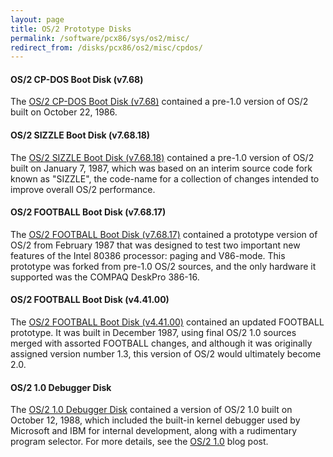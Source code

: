 ```yaml
---
layout: page
title: OS/2 Prototype Disks
permalink: /software/pcx86/sys/os2/misc/
redirect_from: /disks/pcx86/os2/misc/cpdos/
---
```


#### OS/2 CP-DOS Boot Disk (v7.68)

The [OS/2 CP-DOS Boot Disk (v7.68)](86295/) contained a pre-1.0 version of OS/2 built on
October 22, 1986.

#### OS/2 SIZZLE Boot Disk (v7.68.18)

The [OS/2 SIZZLE Boot Disk (v7.68.18)](87007/) contained a pre-1.0 version of OS/2
built on January 7, 1987, which was based on an interim source code fork known as "SIZZLE", the code-name for a
collection of changes intended to improve overall OS/2 performance.

#### OS/2 FOOTBALL Boot Disk (v7.68.17)

The [OS/2 FOOTBALL Boot Disk (v7.68.17)](87058/) contained a prototype version of OS/2
from February 1987 that was designed to test two important new features of the Intel 80386 processor: paging and V86-mode.
This prototype was forked from pre-1.0 OS/2 sources, and the only hardware it supported was the COMPAQ DeskPro 386-16.

#### OS/2 FOOTBALL Boot Disk (v4.41.00)

The [OS/2 FOOTBALL Boot Disk (v4.41.00)](87357/) contained an updated FOOTBALL prototype.
It was built in December 1987, using final OS/2 1.0 sources merged with assorted FOOTBALL changes, and although 
it was originally assigned version number 1.3, this version of OS/2 would ultimately become 2.0.

#### OS/2 1.0 Debugger Disk

The [OS/2 1.0 Debugger Disk](88286/) contained a version of OS/2 1.0 built on
October 12, 1988, which included the built-in kernel debugger used by Microsoft and IBM for internal development,
along with a rudimentary program selector.  For more details, see the [OS/2 1.0](/blog/2014/12/04/) blog post.

